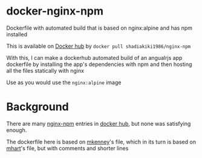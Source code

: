 # docker-nginx-npm
Dockerfile with automated build that is based on nginx:alpine and has npm installed

This is available on [Docker hub](https://hub.docker.com/r/shadiakiki1986/nginx-npm/) by `docker pull shadiakiki1986/nginx-npm`

With this, I can make a dockerhub automated build of an angualrjs app dockerfile by installing the app's dependencies with npm and then hosting all the files statically with nginx

Use as you would use the `nginx:alpine` image

# Background
There are many [nginx-npm](https://hub.docker.com/search/?isAutomated=0&isOfficial=0&page=1&pullCount=0&q=nginx-npm&starCount=0) entries in [docker hub](hub.docker.com), but none was satisfying enough.

The dockerfile here is based on [mkenney](https://github.com/mkenney/docker-npm/blob/master/Dockerfile)'s file, which in its turn is based on [mhart](https://github.com/mhart/alpine-node/blob/master/Dockerfile)'s file, but with comments and shorter lines
